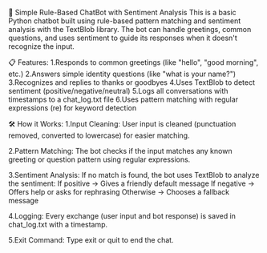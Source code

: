 🤖 Simple Rule-Based ChatBot with Sentiment Analysis
    This is a basic Python chatbot built using rule-based pattern matching and sentiment analysis with the TextBlob library. 
    The bot can handle greetings, common questions, and uses sentiment to guide its responses when it doesn't recognize the input.

📋 Features:
    1.Responds to common greetings (like "hello", "good morning", etc.)
    2.Answers simple identity questions (like "what is your name?")
    3.Recognizes and replies to thanks or goodbyes
    4.Uses TextBlob to detect sentiment (positive/negative/neutral)
    5.Logs all conversations with timestamps to a chat_log.txt file
    6.Uses pattern matching with regular expressions (re) for keyword detection

🛠️ How it Works:
1.Input Cleaning:
    User input is cleaned (punctuation removed, converted to lowercase) for easier matching.

2.Pattern Matching:
    The bot checks if the input matches any known greeting or question pattern using regular expressions.

3.Sentiment Analysis:
    If no match is found, the bot uses TextBlob to analyze the sentiment:
    If positive → Gives a friendly default message
    If negative → Offers help or asks for rephrasing
    Otherwise → Chooses a fallback message

4.Logging:
    Every exchange (user input and bot response) is saved in chat_log.txt with a timestamp.

5.Exit Command:
    Type exit or quit to end the chat.
